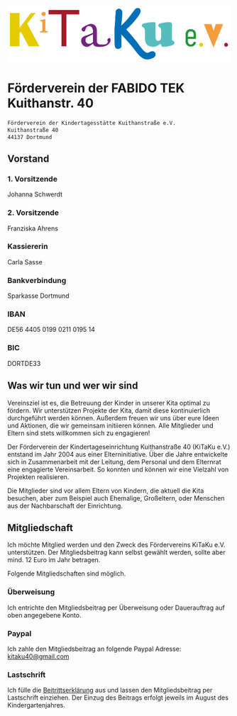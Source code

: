![logo](files/Logo_Kitaku.png)

# Förderverein der FABIDO TEK Kuithanstr. 40
    Förderverein der Kindertagesstätte Kuithanstraße e.V.
    Kuithanstraße 40
    44137 Dortmund

## Vorstand
### 1. Vorsitzende
Johanna Schwerdt
### 2. Vorsitzende
Franziska Ahrens
### Kassiererin
Carla Sasse

### Bankverbindung
Sparkasse Dortmund
### IBAN 
DE56 4405 0199 0211 0195 14
### BIC 
DORTDE33

## Was wir tun und wer wir sind
Vereinsziel ist es, die Betreuung der Kinder in unserer Kita optimal zu fördern. Wir unterstützen Projekte der Kita, damit diese kontinuierlich durchgeführt werden können. Außerdem freuen wir uns über eure Ideen und Aktionen, die wir gemeinsam initiieren können. Alle Mitglieder und Eltern sind stets willkommen sich zu engagieren!

Der Förderverein der Kindertageseinrichtung Kuithanstraße 40 (KiTaKu e.V.) entstand im Jahr 2004 aus einer Elterninitiative. Über die Jahre entwickelte sich in Zusammenarbeit mit der Leitung, dem Personal und dem Elternrat eine engagierte Vereinsarbeit. So konnten und können wir eine Vielzahl von Projekten realisieren.

Die Mitglieder sind vor allem Eltern von Kindern, die aktuell die Kita besuchen, aber zum Beispiel auch Ehemalige, Großeltern, oder Menschen aus der Nachbarschaft der Einrichtung.

## Mitgliedschaft
Ich möchte Mitglied werden und den Zweck des Fördervereins KiTaKu e.V. unterstützen. Der Mitgliedsbeitrag kann selbst gewählt werden, sollte aber mind. 12 Euro im Jahr betragen.

Folgende Mitgliedschaften sind möglich.

### Überweisung
Ich entrichte den Mitgliedsbeitrag per Überweisung oder Dauerauftrag auf oben angegebene Konto.

### Paypal
Ich zahle den Mitgliedsbeitrag an folgende Paypal Adresse: kitaku40@gmail.com

### Lastschrift
Ich fülle die [Beitrittserklärung](files/240930_Flyer_KiTaKu.pdf) aus und lassen den Mitgliedsbeitrag per Lastschrift einziehen. Der Einzug des Beitrags erfolgt jeweils im August des Kindergartenjahres.
